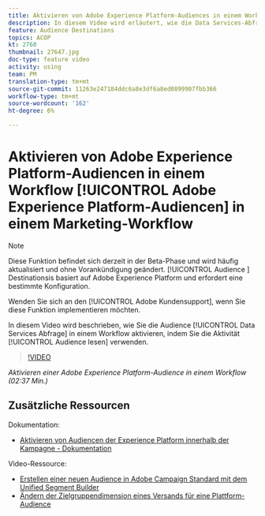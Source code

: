 ```yaml
---
title: Aktivieren von Adobe Experience Platform-Audiences in einem Workflow
description: In diesem Video wird erläutert, wie die Data Services-Abfrage-Audience in einem Workflow mithilfe der Aktivität "Audience lesen"aktiviert wird.
feature: Audience Destinations
topics: ACOP
kt: 2760
thumbnail: 27647.jpg
doc-type: feature video
activity: using
team: PM
translation-type: tm+mt
source-git-commit: 11263e247184ddc6a8e3df6a8ed0899907fbb366
workflow-type: tm+mt
source-wordcount: '162'
ht-degree: 6%

---
```



# Aktivieren von Adobe Experience Platform-Audiencen in einem Workflow [!UICONTROL Adobe Experience Platform-Audiencen] in einem Marketing-Workflow

>[!NOTE]
>
>Diese Funktion befindet sich derzeit in der Beta-Phase und wird häufig aktualisiert und ohne Vorankündigung geändert. [!UICONTROL Audience ] Destinationsis basiert auf Adobe Experience Platform und erfordert eine bestimmte Konfiguration.
>
>Wenden Sie sich an den [!UICONTROL Adobe Kundensupport], wenn Sie diese Funktion implementieren möchten.

In diesem Video wird beschrieben, wie Sie die Audience [!UICONTROL Data Services Abfrage] in einem Workflow aktivieren, indem Sie die Aktivität [!UICONTROL Audience lesen] verwenden.

>[!VIDEO](https://video.tv.adobe.com/v/27647?quality=12)

*Aktivieren einer Adobe Experience Platform-Audience in einem Workflow (02:37 Min.)*

## Zusätzliche Ressourcen

Dokumentation:

* [Aktivieren von Audiencen der Experience Platform innerhalb der Kampagne - Dokumentation](https://docs.adobe.com/content/help/en/campaign-standard/using/profiles-and-audiences/working-with-adobe-experience-platform/aep-about-audience-destinations-service.html)

Video-Ressource:

* [Erstellen einer neuen Audience in Adobe Campaign Standard mit dem Unified Segment Builder](/help/profiles-and-audiences/audience-destinations/creating-audiences-using-segment-builder.md)
* [Ändern der Zielgruppendimension eines Versands für eine Plattform-Audience](/help/profiles-and-audiences/audience-destinations/changing-targeting-dimension.md)

